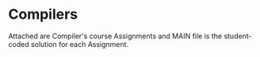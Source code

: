 # Compilers

Attached are Compiler's course Assignments 
and MAIN file is the student-coded solution for each Assignment.

